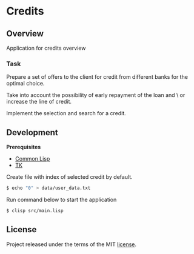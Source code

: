 # Credits

## Overview

Application for credits overview

### Task

Prepare a set of offers to the client for credit from different banks for the optimal choice.

Take into account the possibility of early repayment of the loan and \ or increase the line of credit.

Implement the selection and search for a credit.

## Development

**Prerequisites**
- [Common Lisp](https://lisp-lang.org/)
- [TK](https://en.wikipedia.org/wiki/Tk_(software))

Create file with index of selected credit by default.

```sh
$ echo "0" > data/user_data.txt
```

Run command below to start the application

```sh
$ clisp src/main.lisp
```

## License
Project released under the terms of the MIT [license](./LICENSE).
